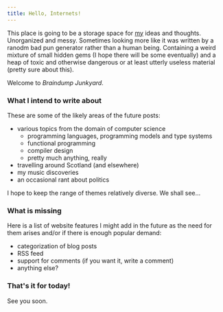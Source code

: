 ```yaml
---
title: Hello, Internets!
---
```



This place is going to be a storage space for [my](/about.html) ideas and thoughts.
Unorganized and messy. Sometimes looking more like it was written by a ranodm
bad pun generator rather than a human being.
Containing a weird mixture of small hidden gems (I hope there will be some eventually)
and a heap of toxic and otherwise dangerous or at least utterly useless material
(pretty sure about this).

Welcome to *Braindump Junkyard*.

<!--more-->

### What I intend to write about

These are some of the likely areas of the future posts:

* various topics from the domain of computer science
    + programming languages, programming models and type systems
	+ functional programming
	+ compiler design
	+ pretty much anything, really
* travelling around Scotland (and elsewhere)
* my music discoveries
* an occasional rant about politics

I hope to keep the range of themes relatively diverse. We shall see...

### What is missing

Here is a list of website features I might add in the future
as the need for them arises and/or if there is enough popular demand:

* categorization of blog posts
* RSS feed
* support for comments (if you want it, write a comment)
* anything else?

### That's it for today!

See you soon.
